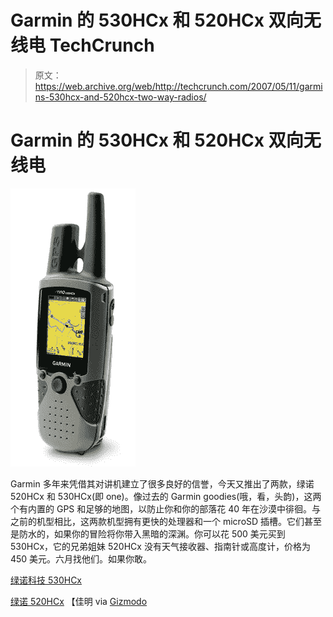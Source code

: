# Garmin 的 530HCx 和 520HCx 双向无线电 TechCrunch

> 原文：<https://web.archive.org/web/http://techcrunch.com/2007/05/11/garmins-530hcx-and-520hcx-two-way-radios/>

# Garmin 的 530HCx 和 520HCx 双向无线电

[![garminrino.jpg](img/7559031f30f7f27c739ede7be55d3806.png)](https://web.archive.org/web/20221006214315/https://beta.techcrunch.com/wp-content/uploads/2007/05/garminrino.jpg "garminrino.jpg")

Garmin 多年来凭借其对讲机建立了很多良好的信誉，今天又推出了两款，绿诺 520HCx 和 530HCx(即 one)。像过去的 Garmin goodies(哦，看，头韵)，这两个有内置的 GPS 和足够的地图，以防止你和你的部落花 40 年在沙漠中徘徊。与之前的机型相比，这两款机型拥有更快的处理器和一个 microSD 插槽。它们甚至是防水的，如果你的冒险将你带入黑暗的深渊。你可以花 500 美元买到 530HCx，它的兄弟姐妹 520HCx 没有天气接收器、指南针或高度计，价格为 450 美元。六月找他们。如果你敢。

[绿诺科技 530HCx](https://web.archive.org/web/20221006214315/https://buy.garmin.com/shop/shop.do?cID=146&pID=8523)

[绿诺 520HCx](https://web.archive.org/web/20221006214315/https://buy.garmin.com/shop/shop.do?cID=146&pID=8522) 【佳明 via [Gizmodo](https://web.archive.org/web/20221006214315/http://gizmodo.com/gadgets/never-lost-again/garmin-intros-520hcx-and-530hcx-gps-communicators-259709.php)